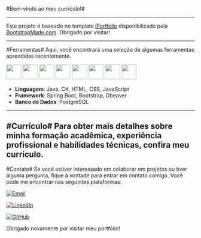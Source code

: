 #Bem-vindo ao meu currículo!#

-----------------------------------------
Este projeto é baseado no template [iPortfolio](https://bootstrapmade.com/iportfolio-bootstrap-portfolio-websites-template/) disponibilizado pela [BootstrapMade.com](https://bootstrapmade.com/). Obrigado por visitar!

-----------------------------------------
#Ferramentas#
Aqui, você encontrará uma seleção de algumas ferramentas aprendidas recentemente.

<img loading="lazy" src="https://cdn.jsdelivr.net/gh/devicons/devicon/icons/java/java-original.svg" width="40" height="40"/>    <img loading="lazy" src="https://cdn.jsdelivr.net/gh/devicons/devicon@latest/icons/dbeaver/dbeaver-original.svg" width="40" height="40"/>    <img loading="lazy" src="https://cdn.jsdelivr.net/gh/devicons/devicon@latest/icons/intellij/intellij-original.svg" width="40" height="40"/>    <img loading="lazy" src="https://cdn.jsdelivr.net/gh/devicons/devicon@latest/icons/postgresql/postgresql-plain-wordmark.svg" width="40" height="40"/>    <img loading="lazy" src="https://cdn.jsdelivr.net/gh/devicons/devicon@latest/icons/spring/spring-original.svg" width="40" height="40"/>    <img loading="lazy" src="https://cdn.jsdelivr.net/gh/devicons/devicon@latest/icons/git/git-original-wordmark.svg" width="40" height="40"/>    <img loading="lazy" src="https://cdn.jsdelivr.net/gh/devicons/devicon@latest/icons/github/github-original.svg" width="40" height="40"/>    <img src="https://cdn.jsdelivr.net/gh/devicons/devicon@latest/icons/hibernate/hibernate-original.svg" width="40" height="40"/>

- **Linguagem**: Java, C#, HTML, CSS, JavaScript
- **Framework**: Spring Boot, Bootstrap, Dbeaver
- **Banco de Dados**: PostgreSQL
-----------------------------------------
#Currículo#
Para obter mais detalhes sobre minha formação acadêmica, experiência profissional e habilidades técnicas, confira meu currículo.
-----------------------------------------
#Contato#
Se você estiver interessado em colaborar em projetos ou tiver alguma pergunta, fique à vontade para entrar em contato comigo. Você pode me encontrar nas seguintes plataformas:

<a href="mailto:paulagvp@gmail.com">
  <img src="https://img.shields.io/badge/Email-Contact%20Me-blue?style=flat-square&logo=gmail" alt="Email">
</a>

[![LinkedIn](https://img.shields.io/badge/LinkedIn-Profile-blue?style=flat-square&logo=linkedin)](https://www.linkedin.com/in/paulapedrosa/)

[![GitHub](https://img.shields.io/badge/GitHub-Profile-green?style=flat-square&logo=github)](https://github.com/paulagvp)

Obrigado novamente por visitar meu portfólio!

